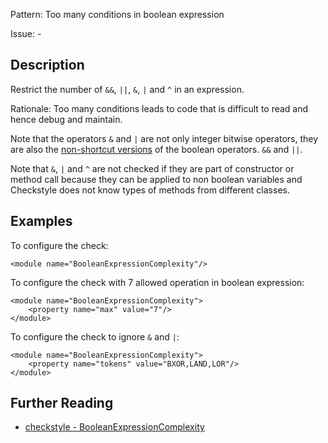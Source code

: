 Pattern: Too many conditions in boolean expression

Issue: -

## Description

Restrict the number of `&&`, `||`, `&`, `|` and `^` in an expression. 

Rationale: Too many conditions leads to code that is difficult to read and hence debug and maintain. 

Note that the operators `&` and `|` are not only integer bitwise operators, they are also the [non-shortcut versions](http://docs.oracle.com/javase/specs/jls/se8/html/jls-15.html#jls-15.22.2) of the boolean operators. `&&` and `||`. 

Note that `&`, `|` and `^` are not checked if they are part of constructor or method call because they can be applied to non boolean variables and Checkstyle does not know types of methods from different classes. 

## Examples

To configure the check: 
    
    
    <module name="BooleanExpressionComplexity"/>
            

To configure the check with 7 allowed operation in boolean expression: 
    
    
    <module name="BooleanExpressionComplexity">
        <property name="max" value="7"/>
    </module>
            

To configure the check to ignore `&` and `|`: 
    
    
    <module name="BooleanExpressionComplexity">
        <property name="tokens" value="BXOR,LAND,LOR"/>
    </module>

## Further Reading

* [checkstyle - BooleanExpressionComplexity](http://checkstyle.sourceforge.net/config_metrics.html#BooleanExpressionComplexity)